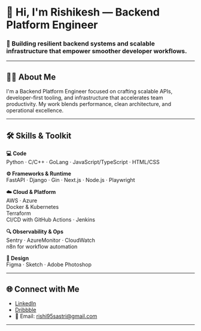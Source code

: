 # 👋 Hi, I'm Rishikesh — Backend Platform Engineer

### 🚀 Building resilient backend systems and scalable infrastructure that empower smoother developer workflows.

---

## 👨‍💻 About Me

I'm a Backend Platform Engineer focused on crafting scalable APIs, developer-first tooling, and infrastructure that accelerates team productivity. My work blends performance, clean architecture, and operational excellence.

---

## 🛠️ Skills & Toolkit

**💻 Code**  
Python · C/C++ · GoLang · JavaScript/TypeScript · HTML/CSS

**⚙️ Frameworks & Runtime**  
FastAPI · Django · Gin · Next.js · Node.js · Playwright

**☁️ Cloud & Platform**  
AWS · Azure  
Docker & Kubernetes  
Terraform  
CI/CD with GitHub Actions · Jenkins

**🔍 Observability & Ops**  
Sentry · AzureMonitor · CloudWatch  
n8n for workflow automation

**🎨 Design**  
Figma · Sketch · Adobe Photoshop

---

## 🌐 Connect with Me

- [LinkedIn](https://www.linkedin.com/in/rishiksastri/)
- [Dribbble](https://dribbble.com/Runcadel)
- 📧 Email: rishi95sastri@gmail.com

---

<!--
Tagline: Building resilient backend systems and scalable infrastructure that empower smoother developer workflows.
Short Bio: I’m a Backend Platform Engineer focused on crafting scalable APIs, developer-first tooling, and infrastructure that accelerates team productivity. My work blends performance, clean architecture, and operational excellence.
-->
